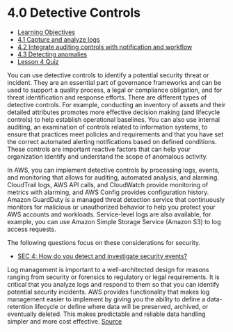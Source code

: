 # 4.0 Detective Controls

* [Learning Objectives](4.0a)
* [4.1 Capture and analyze logs](4.1)
* [4.2 Integrate auditing controls with notification and workflow](4.2)
* [4.3 Detecting anomalies](4.3)
* [Lesson 4 Quiz](4.q)


You can use detective controls to identify a potential security threat or incident. They are an essential part of governance frameworks and can be used to support a quality process, a legal or compliance obligation, and for threat identification and response efforts. There are different types of detective controls. For example, conducting an inventory of assets and their detailed attributes promotes more effective decision making (and lifecycle controls) to help establish operational baselines. You can also use internal auditing, an examination of controls related to information systems, to ensure that practices meet policies and requirements and that you have set the correct automated alerting notifications based on defined conditions. These controls are important reactive factors that can help your organization identify and understand the scope of anomalous activity.

In AWS, you can implement detective controls by processing logs, events, and monitoring that allows for auditing, automated analysis, and alarming. CloudTrail logs, AWS API calls, and CloudWatch provide monitoring of metrics with alarming, and AWS Config provides configuration history. Amazon GuardDuty is a managed threat detection service that continuously monitors for malicious or unauthorized behavior to help you protect your AWS accounts and workloads. Service-level logs are also available, for example, you can use Amazon Simple Storage Service (Amazon S3) to log access requests.

The following questions focus on these considerations for security.

* [SEC 4: How do you detect and investigate security events?](https://wa.aws.amazon.com/wat.question.SEC_4.en.html)

Log management is important to a well-architected design for reasons ranging from security or forensics to regulatory or legal requirements. It is critical that you analyze logs and respond to them so that you can identify potential security incidents. AWS provides functionality that makes log management easier to implement by giving you the ability to define a data-retention lifecycle or define where data will be preserved, archived, or eventually deleted. This makes predictable and reliable data handling simpler and more cost effective.
[Source](https://wa.aws.amazon.com/wat.pillar.security.en.html)